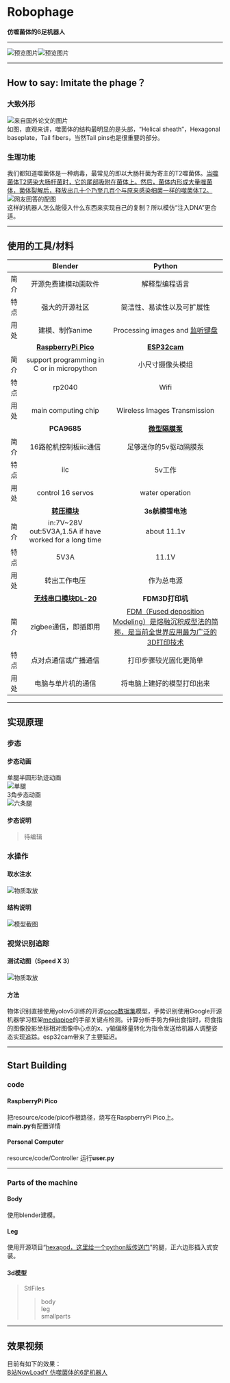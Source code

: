# Robophage  
**仿噬菌体的6足机器人**  
***
![预览图片](Pictures/预览图2.png)![预览图片](Pictures/预览图1.png)    
***
## How to say: Imitate the phage？  
### 大致外形  
![来自国外论文的图片](Pictures/bacteriophage2.jpg)   
如图，直观来讲，噬菌体的结构最明显的是头部，“Helical sheath”，Hexagonal baseplate，Tail fibers，当然Tail pins也是很重要的部分。  
### 生理功能
我们都知道噬菌体是一种病毒，最常见的即以大肠杆菌为寄主的T2噬菌体。[当噬菌体T2感染大肠杆菌时，它的尾部吸附在菌体上。然后，菌体内形成大量噬菌体，菌体裂解后，释放出几十个乃至几百个与原来感染细菌一样的噬菌体T2。](http://zhidao.baidu.com/question/370795825/answer/3064369381)  
![网友回答的配图](https://iknow-pic.cdn.bcebos.com/c8177f3e6709c93d6c95af16913df8dcd00054ef)  
这样的机器人怎么能侵入什么东西来实现自己的复制？所以模仿“注入DNA”更合适。  
***
## 使用的工具/材料  
|       |**Blender**|**Python**|
|:----- |:-----:|:----:|
|简介   |开源免费建模动画软件|解释型编程语言|
|特点|强大的开源社区|简洁性、易读性以及可扩展性|
|用处  |建模、制作anime|Processing images and [监听键盘](https://blog.csdn.net/coco56/article/details/107847467) |
|       |**[RaspberryPi Pico](https://pico.org.cn/)**|**[ESP32cam](https://docs.ai-thinker.com/esp32-cam)**|
|简介    |support programming in C or in micropython|小尺寸摄像头模组 |
|特点|rp2040|Wifi|
|用处  |main computing chip|Wireless Images Transmission|
|       |**PCA9685**|**[微型隔膜泵](https://m.tb.cn/h.fEWZDlZ?tk=fhnS2oLF5j6)**|
|简介    |16路舵机控制板iic通信|足够迷你的5v驱动隔膜泵|
|特点|iic|5v工作|
|用处  |control 16 servos|water operation|
|       |**[转压模块](https://m.tb.cn/h.fvNk34G?tk=g5z52MGwKzn)**|**3s航模锂电池**|
|简介    |in:7V~28V out:5V3A,1.5A if have worked for a long time|about 11.1v|
|特点|5V3A|11.1V|
|用处  |转出工作电压|作为总电源|
|       |**[无线串口模块DL-20](https://item.taobao.com/item.htm?spm=a230r.1.14.24.12c4259eXgpoSP&id=573882263589&ns=1&abbucket=4#detail)**|**FDM3D打印机**|
|简介    |zigbee通信，即插即用|[FDM（Fused deposition Modeling）是熔融沉积成型法的简称，是当前全世界应用最为广泛的3D打印技术](https://zhuanlan.zhihu.com/p/392174214)|
|特点|点对点通信或广播通信|打印步骤较光固化更简单|
|用处  |电脑与单片机的通信|将电脑上建好的模型打印出来|  
***
## 实现原理  
### 步态  
#### 步态动画  
单腿半圆形轨迹动画  
![单腿](Pictures/单腿动.gif)  
3角步态动画  
![六条腿](Pictures/6腿动.gif)  
#### 步态说明  
> 待编辑  
### 水操作  
#### 取水注水  
![物质取放](Pictures/吸水吐水.gif)  
#### 结构说明  
![模型截图](Pictures/简易水循环系统.png)
### 视觉识别追踪  
#### 测试动图（Speed X 3）  
![物质取放](Pictures/图像识别手势控制.gif)  
#### 方法  
物体识别直接使用yolov5训练的开源[coco数据集](https://blog.csdn.net/qq_41185868/article/details/82939959)模型，手势识别使用Google开源机器学习框架[mediapipe](https://mediapipe.dev/)的手部关键点检测。计算分析手势为伸出食指时，将食指的图像投影坐标相对图像中心点的x、y轴偏移量转化为指令发送给机器人调整姿态实现追踪。esp32cam带来了主要延迟。  
***
## Start Building  
### code  
#### RaspberryPi Pico  
  把resource/code/pico作根路径，烧写在RaspberryPi Pico上。  
**main.py**有配置详情  
#### Personal Computer  
  resource/code/Controller
  运行**user.py**
***
### Parts of the machine  
#### Body  
使用blender建模。  
#### Leg  
使用开源项目“[hexapod，这里给一个python版传送门](https://github.com/ViolinLee/PiHexa18)”的腿，正六边形插入式安装。  
#### 3d模型  
> StlFiles  
>> body  
>> leg  
>> smallparts  
***
## 效果视频  
目前有如下的效果：  
[B站NowLoadY 仿噬菌体的6足机器人](https://www.bilibili.com/video/BV1Ng41197Ls?share_source=copy_web)  
